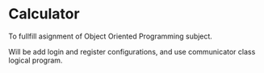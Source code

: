 # Calculator
To fullfill asignment of Object Oriented Programming subject.

Will be add login and register configurations, and use communicator class logical program.
